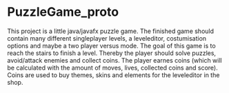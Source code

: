 # PuzzleGame_proto
This project is a little java/javafx puzzle game.
The finished game should contain many different singleplayer levels, a leveleditor, costumisation options and maybe a two player versus mode.
The goal of this game is to reach the stairs to finish a level. Thereby the player should solve puzzles, avoid/attack enemies and collect coins.
The player earnes coins (which will be calculated with the amount of moves, lives, collected coins and score).
Coins are used to buy themes, skins and elements for the leveleditor in the shop.

